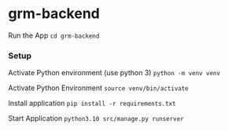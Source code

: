 # grm-backend

Run the App
`cd grm-backend	`
### Setup 
Activate Python environment (use python 3)
`python -m venv venv`

Activate Python Environment
`source venv/bin/activate`

Install application
`pip install -r requirements.txt`

Start Application
`python3.10 src/manage.py runserver`
